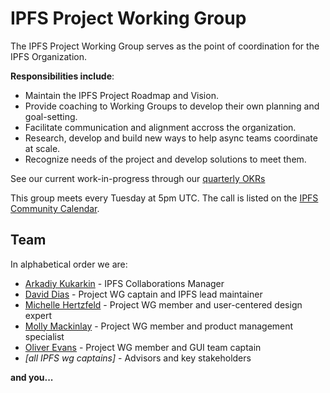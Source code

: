 # IPFS Project Working Group

The IPFS Project Working Group serves as the point of coordination for the IPFS Organization.
 
 **Responsibilities include**:
 
- Maintain the IPFS Project Roadmap and Vision.
- Provide coaching to Working Groups to develop their own planning and goal-setting.
- Facilitate communication and alignment accross the organization.
- Research, develop and build new ways to help async teams coordinate at scale.
- Recognize needs of the project and develop solutions to meet them. 

See our current work-in-progress through our [quarterly OKRs](https://docs.google.com/spreadsheets/d/139lROP7-Ee4M4S7A_IO4iIgSgugYm7dct620LYnalII/edit#gid=1562851442)

This group meets every Tuesday at 5pm UTC. The call is listed on the [IPFS Community Calendar](https://calendar.google.com/calendar/embed?src=ipfs.io_eal36ugu5e75s207gfjcu0ae84@group.calendar.google.com&ctz=UTC).

## Team

In alphabetical order we are:

- [Arkadiy Kukarkin](https://github.com/parkan) - IPFS Collaborations Manager
- [David Dias](https://github.com/diasdavid) - Project WG captain and IPFS lead maintainer
- [Michelle Hertzfeld](https://github.com/meiqimichelle) - Project WG member and user-centered design expert
- [Molly Mackinlay](https://github.com/momack2) - Project WG member and product management specialist
- [Oliver Evans](https://github.com/olizilla) - Project WG member and GUI team captain  
- *[all IPFS wg captains]* - Advisors and key stakeholders

**and you...**

